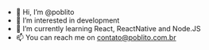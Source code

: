 - 👋 Hi, I’m @poblito
- 👀 I’m interested in development
- 🌱 I’m currently learning React, ReactNative and Node.JS
- 📫 You can reach me on contato@poblito.com.br

<!---
poblito/poblito is a ✨ special ✨ repository because its `README.md` (this file) appears on your GitHub profile.
You can click the Preview link to take a look at your changes.
--->
